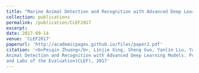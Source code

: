 ```yaml
---
title: "Marine Animal Detection and Recognition with Advanced Deep Learning Models"
collection: publications
permalink: /publication/CLEF2017
excerpt: 
date: 2017-09-14
venue: 'CLEF2017'
paperurl: 'http://academicpages.github.io/files/paper2.pdf'
citation: '<b>Peiqin Zhuang</b>, Linjie Xing, Sheng Guo, Yanlin Liu, Yu Qiao. Marine
Animal Detection and Recognition with Advanced Deep Learning Models. Proc. of Conference
and Labs of the Evaluation(CLEF), 2017'
---
```


